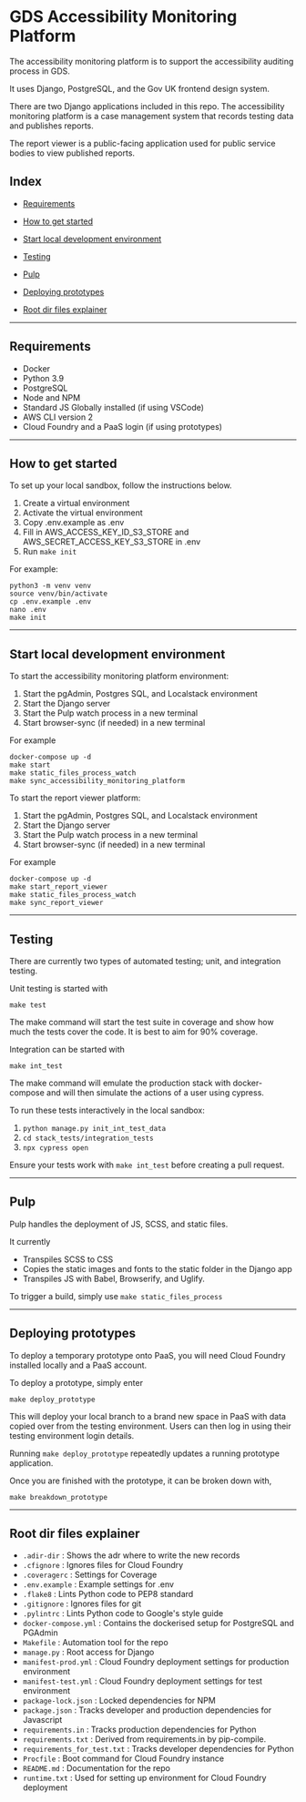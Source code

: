 # GDS Accessibility Monitoring Platform

The accessibility monitoring platform is to support the accessibility auditing process in GDS.

It uses Django, PostgreSQL, and the Gov UK frontend design system.

There are two Django applications included in this repo. The accessibility monitoring platform is a case management system that records testing data and publishes reports.

The report viewer is a public-facing application used for public service bodies to view published reports.

## Index

- [Requirements](#Requirements)

- [How to get started](#How-to-get-started)

- [Start local development environment](#Start-local-development-environment)

- [Testing](#Testing)

- [Pulp](#Pulp)

- [Deploying prototypes](#Deploying-prototypes)

- [Root dir files explainer](#Root-dir-files-explainer)

---
## Requirements

- Docker
- Python 3.9
- PostgreSQL
- Node and NPM
- Standard JS Globally installed (if using VSCode)
- AWS CLI version 2
- Cloud Foundry and a PaaS login (if using prototypes)

---
## How to get started

To set up your local sandbox, follow the instructions below.

1. Create a virtual environment
2. Activate the virtual environment
3. Copy .env.example as .env
4. Fill in AWS_ACCESS_KEY_ID_S3_STORE and AWS_SECRET_ACCESS_KEY_S3_STORE in .env
5. Run `make init`

For example:

```
python3 -m venv venv
source venv/bin/activate
cp .env.example .env
nano .env
make init
```
---
## Start local development environment

To start the accessibility monitoring platform environment:

1. Start the pgAdmin, Postgres SQL, and Localstack environment
2. Start the Django server
3. Start the Pulp watch process in a new terminal
4. Start browser-sync (if needed) in a new terminal

For example

```
docker-compose up -d
make start
make static_files_process_watch
make sync_accessibility_monitoring_platform
```

To start the report viewer platform:

1. Start the pgAdmin, Postgres SQL, and Localstack environment
2. Start the Django server
3. Start the Pulp watch process in a new terminal
4. Start browser-sync (if needed) in a new terminal

For example

```
docker-compose up -d
make start_report_viewer
make static_files_process_watch
make sync_report_viewer
```

---

## Testing

There are currently two types of automated testing; unit, and integration testing.

Unit testing is started with

```
make test
```

The make command will start the test suite in coverage and show how much the tests cover the code. It is best to aim for 90% coverage.

Integration can be started with

```
make int_test
```

The make command will emulate the production stack with docker-compose and will then simulate the actions of a user using cypress.

To run these tests interactively in the local sandbox:

1. `python manage.py init_int_test_data`
1. `cd stack_tests/integration_tests`
1. `npx cypress open`

Ensure your tests work with `make int_test` before creating a pull request.

---

## Pulp

Pulp handles the deployment of JS, SCSS, and static files.

It currently
- Transpiles SCSS to CSS
- Copies the static images and fonts to the static folder in the Django app
- Transpiles JS with Babel, Browserify, and Uglify.

To trigger a build, simply use `make static_files_process`

---
## Deploying prototypes

To deploy a temporary prototype onto PaaS, you will need Cloud Foundry installed locally and a PaaS account.

To deploy a prototype, simply enter

```
make deploy_prototype
```

This will deploy your local branch to a brand new space in PaaS with data copied over from the testing environment. Users can then log in using their testing environment login details.

Running `make deploy_prototype` repeatedly updates a running prototype application.

Once you are finished with the prototype, it can be broken down with,

```
make breakdown_prototype
```

---
## Root dir files explainer

- `.adir-dir` : Shows the adr where to write the new records
- `.cfignore` : Ignores files for Cloud Foundry
- `.coveragerc` : Settings for Coverage
- `.env.example` : Example settings for .env
- `.flake8` : Lints Python code to PEP8 standard
- `.gitignore` : Ignores files for git
- `.pylintrc` : Lints Python code to Google's style guide
- `docker-compose.yml` : Contains the dockerised setup for PostgreSQL and PGAdmin
- `Makefile` : Automation tool for the repo
- `manage.py` : Root access for Django
- `manifest-prod.yml` : Cloud Foundry deployment settings for production environment
- `manifest-test.yml` : Cloud Foundry deployment settings for test environment
- `package-lock.json` : Locked dependencies for NPM
- `package.json` : Tracks developer and production dependencies for Javascript
- `requirements.in` : Tracks production dependencies for Python
- `requirements.txt` : Derived from requirements.in by pip-compile.
- `requirements_for_test.txt` : Tracks developer dependencies for Python
- `Procfile` : Boot command for Cloud Foundry instance
- `README.md` : Documentation for the repo
- `runtime.txt` : Used for setting up environment for Cloud Foundry deployment
